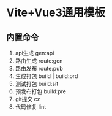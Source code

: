 
#  Vite+Vue3通用模板

## 内置命令

1. api生成   gen:api
2. 路由生成   route:gen
3. 路由发布   route:pub
4. 生成打包   build | build:prd
5. 测试打包   build:sit
6. 预发布打包  build:pre
7. git提交    cz
8. 代码修复    lint